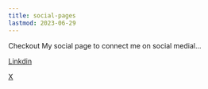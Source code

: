 ```yaml
---
title: social-pages
lastmod: 2023-06-29
---
```


Checkout My social page to connect me on social medial...

[Linkdin](https://www.linkedin.com/in/sum0ne/)

[X](https://x.com/sum0nelove/)
